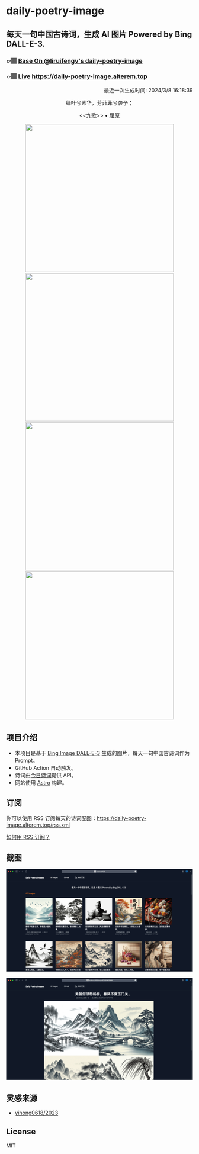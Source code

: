 
# daily-poetry-image

## 每天一句中国古诗词，生成 AI 图片 Powered by Bing DALL-E-3.

### 👉🏽 [Base On @liruifengv's daily-poetry-image](https://github.com/liruifengv/daily-poetry-image)

### 👉🏽 [Live](https://daily-poetry-image.alterem.top/) https://daily-poetry-image.alterem.top

<p align="right">
  最近一次生成时间: 2024/3/8 16:18:39
</p>
<p align="center">
绿叶兮素华，芳菲菲兮袭予；
</p>
<p align="center">
<<九歌>> • 屈原
</p>
<p align="center">
<img src="https://tse2.mm.bing.net/th/id/OIG3.PKjywvF350mwk1Kxxg0b" height="400" width="400" />
<img src="https://tse2.mm.bing.net/th/id/OIG3.IQ.MAd9zrQar8__4YKK5" height="400" width="400" />
<img src="https://tse3.mm.bing.net/th/id/OIG3._0.0Wh48WQIcOF3mpAI_" height="400" width="400" />
<img src="https://tse4.mm.bing.net/th/id/OIG3.atj.3RDWmpgw1h.wHOUg" height="400" width="400" />
</p>

## 项目介绍

-   本项目是基于 [Bing Image DALL-E-3](https://www.bing.com/images/create) 生成的图片，每天一句中国古诗词作为 Prompt。
-   GitHub Action 自动触发。
-   诗词由[今日诗词](https://www.jinrishici.com/)提供 API。
-   网站使用 [Astro](https://astro.build) 构建。

## 订阅

你可以使用 RSS 订阅每天的诗词配图：https://daily-poetry-image.alterem.top/rss.xml

[如何用 RSS 订阅？](https://zhuanlan.zhihu.com/p/55026716)

## 截图

![图片列表](./screenshots/Snipaste_2023-12-28_21-00-26.png)

![图片详情](./screenshots/Snipaste_2023-12-28_21-00-53.png)

## 灵感来源

-   [yihong0618/2023](https://github.com/yihong0618/2023)

## License

MIT
